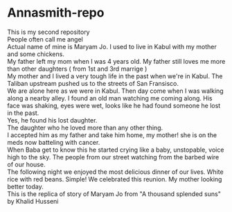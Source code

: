 # Annasmith-repo
This is my second repository
<br>
People often call me angel 
<br>
Actual name of mine is Maryam Jo.
I used to live in Kabul with my mother and some chickens.
<br>
My father left my mom when I was 4 years old.
My father still loves me more than other daughters ( from 1st and 3rd marrige )
<br>
My mother and I lived a very tough life in the past when we're in Kabul.
The Taliban upstream pushed us to the streets of San Fransisco.
<br>
We are alone here as we were in Kabul.
Then day come when I was walking along a nearby alley. 
I found an old man watching me coming along.
His face was shaking, eyes were wet, looks like he had found someone he lost in the past.
<br>
Yes, he found his lost daughter.
<br>
The daughter who he loved more than any other thing.
<br>
I accepted him as my father and take him home, my mother! she is on the meds now batteling with cancer.
<br>
When Baba get to know this he started crying like a baby, unstopable, voice high to the sky. 
The people from our street watching from the barbed wire of our house.
<br>
The following night we enjoyed the most delicious dinner of our lives. White rice with red beans. Simple!
We celebrated this reunion. My mother looking better today.
<br>
This is the replica of story of Maryam Jo from "A thousand splended suns" by Khalid Husseni

